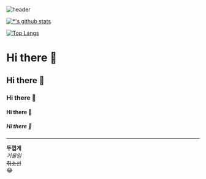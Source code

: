 ![header](https://capsule-render.vercel.app/api?type=wave&color=auto&height=300&section=header&text=데이터분석&fontSize=90)

[![*'s github stats](https://github-readme-stats.vercel.app/api?username=1016wjd)](https://github.com/깃허브아이디)

[![Top Langs](https://github-readme-stats.vercel.app/api/top-langs/?username=1016wjd)](https://github.com/1016wjd/github-readme-stats)


# Hi there 👋
## Hi there 👋
### Hi there 👋
#### Hi there 👋
##### Hi there 👋
---
**두껍게** <br>
*기울임* <br>
~~취소선~~ <br>
:joy: <br>

